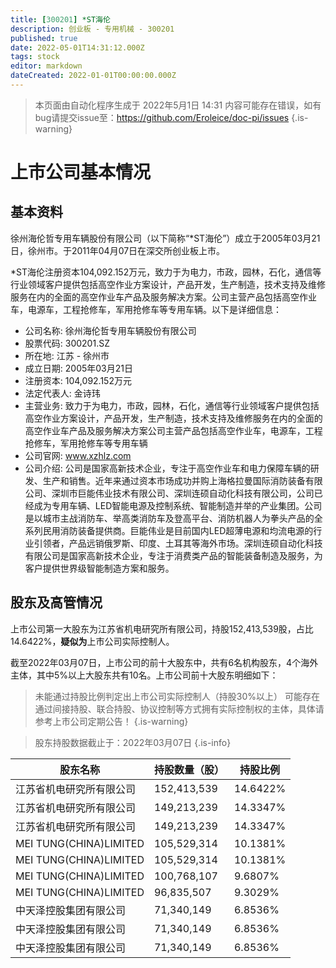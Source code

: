 ```yaml
---
title: [300201] *ST海伦
description: 创业板 - 专用机械 - 300201
published: true
date: 2022-05-01T14:31:12.000Z
tags: stock
editor: markdown
dateCreated: 2022-01-01T00:00:00.000Z
---
```


> 本页面由自动化程序生成于 2022年5月1日 14:31
> 内容可能存在错误，如有bug请提交issue至：https://github.com/Eroleice/doc-pi/issues
{.is-warning}

# 上市公司基本情况

## 基本资料

徐州海伦哲专用车辆股份有限公司（以下简称“*ST海伦”）成立于2005年03月21日，徐州市。于2011年04月07日在深交所创业板上市。

*ST海伦注册资本104,092.152万元，致力于为电力，市政，园林，石化，通信等行业领域客户提供包括高空作业方案设计，产品开发，生产制造，技术支持及维修服务在内的全面的高空作业车产品及服务解决方案。公司主营产品包括高空作业车，电源车，工程抢修车，军用抢修车等专用车辆。以下是详细信息：

- 公司名称: 徐州海伦哲专用车辆股份有限公司
- 股票代码: 300201.SZ
- 所在地: 江苏 - 徐州市
- 成立日期: 2005年03月21日
- 注册资本: 104,092.152万元
- 法定代表人: 金诗玮
- 主营业务: 致力于为电力，市政，园林，石化，通信等行业领域客户提供包括高空作业方案设计，产品开发，生产制造，技术支持及维修服务在内的全面的高空作业车产品及服务解决方案公司主营产品包括高空作业车，电源车，工程抢修车，军用抢修车等专用车辆
- 公司官网: www.xzhlz.com
- 公司介绍: 公司是国家高新技术企业，专注于高空作业车和电力保障车辆的研发、生产和销售。近年来通过资本市场成功并购上海格拉曼国际消防装备有限公司、深圳市巨能伟业技术有限公司、深圳连硕自动化科技有限公司，公司已经成为专用车辆、LED智能电源及控制系统、智能制造并举的产业集团。公司是以城市主战消防车、举高类消防车及登高平台、消防机器人为拳头产品的全系列民用消防装备提供商。巨能伟业是目前国内LED超薄电源和均流电源的行业引领者，产品远销俄罗斯、印度、土耳其等海外市场。深圳连硕自动化科技有限公司是国家高新技术企业，专注于消费类产品的智能装备制造及服务，为客户提供世界级智能制造方案和服务。


## 股东及高管情况

上市公司第一大股东为江苏省机电研究所有限公司，持股152,413,539股，占比14.6422%，**疑似为**上市公司实际控制人。

截至2022年03月07日，上市公司的前十大股东中，共有6名机构股东，4个海外主体，其中5%以上大股东共有10名。上市公司前十大股东明细如下：

> 未能通过持股比例判定出上市公司实际控制人（持股30%以上）
> 可能存在通过间接持股、联合持股、协议控制等方式拥有实际控制权的主体，具体请参考上市公司定期公告！
{.is-warning}

> 股东持股数据截止于：2022年03月07日
{.is-info}

| 股东名称 | 持股数量（股） | 持股比例 |
| --- | --- | --- |
| 江苏省机电研究所有限公司 | 152,413,539 | 14.6422% |
| 江苏省机电研究所有限公司 | 149,213,239 | 14.3347% |
| 江苏省机电研究所有限公司 | 149,213,239 | 14.3347% |
| MEI TUNG(CHINA)LIMITED | 105,529,314 | 10.1381% |
| MEI TUNG(CHINA)LIMITED | 105,529,314 | 10.1381% |
| MEI TUNG(CHINA)LIMITED | 100,768,107 | 9.6807% |
| MEI TUNG(CHINA)LIMITED | 96,835,507 | 9.3029% |
| 中天泽控股集团有限公司 | 71,340,149 | 6.8536% |
| 中天泽控股集团有限公司 | 71,340,149 | 6.8536% |
| 中天泽控股集团有限公司 | 71,340,149 | 6.8536% |




